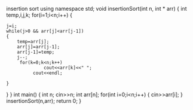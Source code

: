 insertion sort <iostream>
using namespace std;
void insertionSort(int n, int * arr) 
{
 int temp,i,j,k;
 for(i=1;i<n;i++)
 {
 	
 	j=i;
 	while(j>0 && arr[j]<arr[j-1])
 	{
 		temp=arr[j];
 		arr[j]=arr[j-1];
 		arr[j-1]=temp;
 		j--;
 		 for(k=0;k<n;k++)
                  cout<<arr[k]<<" ";
              cout<<endl;
 		
 	}
}
}
int main()
{
    int n;
    cin>>n;
    int arr[n];
    for(int i=0;i<n;i++)
        {
        cin>>arr[i];
        }
    insertionSort(n,arr);
   return 0;
}
